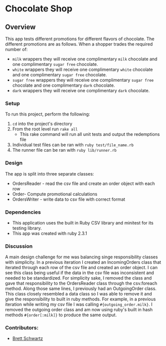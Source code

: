 # Chocolate Shop

## Overview

This app tests different promotions for different flavors of chocolate. The different promotions are as follows. When a shopper trades the required number of:
  - `milk` wrappers they will receive one complimentary `milk` chocolate
    and one complimentary `sugar free` chocolate.
  - `white` wrappers they will receive one complimentary `white`
    chocolate and one complimentary `sugar free` chocolate.
  - `sugar free` wrappers they will receive one complimentary `sugar
    free` chocolate and one complimentary `dark` chocolate.
  - `dark` wrappers they will receive one complimentary `dark`
    chocolate.

### Setup

To run this project, perform the following:
  1. `cd` into the project's directory
  2. From the root level run `rake all`
     - This rake command will run all unit tests and output the redemptions file
  3. Individual test files can be ran with `ruby test/file_name.rb`
  4. The runner file can be ran with `ruby lib/runner.rb`

### Design
The app is split into three separate classes:
* OrdersReader - read the csv file and create an order object with each row
* Order- Compute promotional calculations
* OrdersWriter - write data to csv file with correct format

### Dependencies

* This application uses the built in Ruby CSV library and minitest for its testing library.
* This app was created with ruby 2.3.1

### Discussion
  A main design challenge for me was balancing singe responsibility classes with simplicity. In a previous iteration I created an IncomingOrders class that iterated through each row of the csv file and created an order object. I can see this class being useful if the data in the csv file was inconsistent and needed to be standardized. For simplicity sake, I removed the class and gave that responsibility to the OrdersReader class through the csv.foreach method. Along those same lines, I previously had an OutgoingOrder class. This class closely resembled a data class so I was able to remove it and give the responsibility to built in ruby methods. For example, in a previous iteration while writing my csv file I was calling `#{outgoing_order.milk}`. I removed the outgoing order class and am now using ruby's built in hash methods `#{order[:milk]}` to produce the same output.

### Contributors:
* [Brett Schwartz](https://github.com/bschwartz10)
